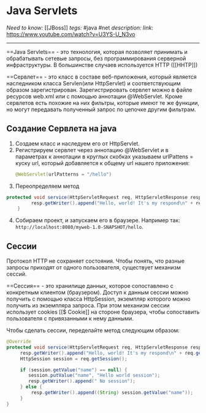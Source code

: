 # Java Servlets
*Need to know:* [[JBoss]]
*tegs:* #java #net 
*description:* 
*link:* https://www.youtube.com/watch?v=U3YS-U_N3vo

---
==Java Servlets== - это технология, которая позволяет принимать и обрабатывать сетевые запросы, без программирования серверной инфраструктуры. В большинстве случаев используется HTTP ([[HHTP]])

==Сервлет== - это класс в составе веб-приложения, который является наследником класса Servlen(или HttpServlet) и соответствующим образом зарегистрирован. Зарегистрировать сервлет можно в файле ресурсов web.xml или с помощью аннотации @WebServlet.
	Кроме сервлетов есть похожие на них фильтры, которые имеют те же функции, но могут передавать полученный запрос по цепочке другим фильтрам.
	
## Создание Сервлета на java
1. Создаем класс и наследуем его от HttpServlet.
2. Регистрируем сервлет через аннотацию @WebServlet и в параметрах к аннотации в круглых скобках указываем urlPattens = куску url, который добавляется к общему url нашего приложения:
	```java
	@WebServlet(urlPatterns = "/hello")
	
	```
3. Переопределяем метод 
```java
protected void service(HttpServletRequest req, HttpServletResponse resp) throws ServletException, IOException {
         resp.getWriter().append("Hello, world! It's my respond\n" + req.getMethod());
    }
``` 
4. Собираем проект, и запускаем его в браузере. Например так: `http://localhost:8080/myweb-1.0-SNAPSHOT/hello`.

## Сессии
Протокол HTTP не сохраняет состояния. Чтобы понять, что разные запросы приходят от одного пользователя, существует механизм сессий.

==Сессия== - это хранилище данных, которое сопоставлено с конкретным клиентом (браузером). Доступ к данным сессии можно получить с помощью класса HttpSession, экземпляр которого можно получить из экземпляра запроса. При этом механизм сессии использует cookies [[$ Cookie]] на стороне браузера, чтобы сопоставить пользователя с привязанными к нему данными.

Чтобы сделать сессии, переделайте метод следующим образом:
```java
@Override
protected void service(HttpServletRequest req, HttpServletResponse resp) throws ServletException, IOException {
	 resp.getWriter().append("Hello, world! It's my respond\n" + req.getMethod());
	 HttpSession session = req.getSession();

	 if (session.getValue("name") == null) {
		session.putValue("name", "Hello world session");
		resp.getWriter().append(" No session");
	 } else {
		 resp.getWriter().append((String) session.getValue("name"));
	 }
}
```